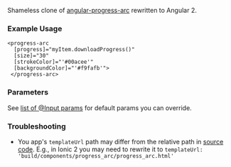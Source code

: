 Shameless clone of [angular-progress-arc](https://github.com/mathewbyrne/angular-progress-arc) rewritten to Angular 2.

### Example Usage

```
<progress-arc
  [progress]="myItem.downloadProgress()"
  [size]="30"
  [strokeColor]="'#00acee'"
  [backgroundColor]="'#f9fafb'">
 </progress-arc>
```

### Parameters

See [list of @Input params](https://github.com/petervojtek/angular2-progress-arc/blob/master/progress_arc.ts#L10) for default params you can override.

### Troubleshooting

* You app's `templateUrl` path may differ from the relative path in [source code](https://github.com/petervojtek/angular2-progress-arc/blob/master/progress_arc.ts#L6). E.g., in Ionic 2 you may need to rewrite it to `templateUrl: 'build/components/progress_arc/progress_arc.html'`
